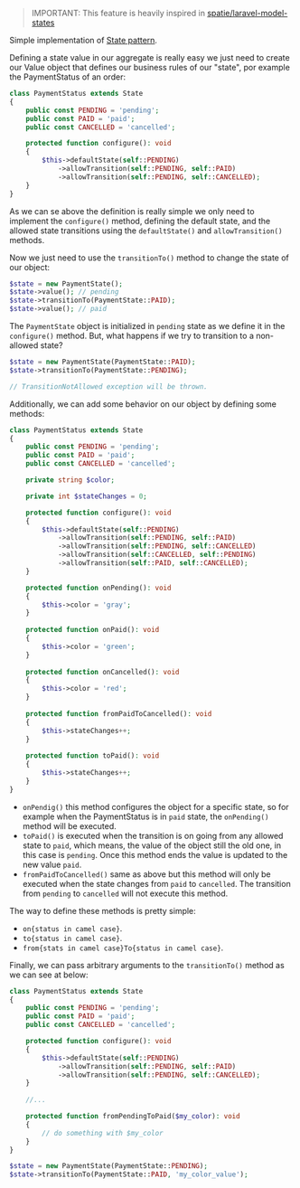 > IMPORTANT: This feature is heavily inspired in [spatie/laravel-model-states](https://spatie.be/docs/laravel-model-states/v2/working-with-states/01-configuring-states)

Simple implementation of [State pattern](https://en.wikipedia.org/wiki/State_pattern).

Defining a state value in our aggregate is really easy we just need to create our Value object that defines our business
rules of our "state", por example the PaymentStatus of an order:

```php
class PaymentStatus extends State
{
    public const PENDING = 'pending';
    public const PAID = 'paid';
    public const CANCELLED = 'cancelled';

    protected function configure(): void
    {
        $this->defaultState(self::PENDING)
            ->allowTransition(self::PENDING, self::PAID)
            ->allowTransition(self::PENDING, self::CANCELLED);
    }
}
```

As we can se above the definition is really simple we only need to implement the `configure()` method, defining the
default state, and the allowed state transitions using the `defaultState()` and `allowTransition()` methods.

Now we just need to use the `transitionTo()` method to change the state of our object:

```php
$state = new PaymentState();
$state->value(); // pending
$state->transitionTo(PaymentState::PAID);
$state->value(); // paid
```

The `PaymentState` object is initialized in `pending` state as we define it in the `configure()` method. But, what
happens if we try to transition to a non-allowed state?

```php
$state = new PaymentState(PaymentState::PAID);
$state->transitionTo(PaymentState::PENDING); 

// TransitionNotAllowed exception will be thrown.
```

Additionally, we can add some behavior on our object by defining some methods:

```php
class PaymentStatus extends State
{
    public const PENDING = 'pending';
    public const PAID = 'paid';
    public const CANCELLED = 'cancelled';

    private string $color;

    private int $stateChanges = 0;

    protected function configure(): void
    {
        $this->defaultState(self::PENDING)
            ->allowTransition(self::PENDING, self::PAID)
            ->allowTransition(self::PENDING, self::CANCELLED)
            ->allowTransition(self::CANCELLED, self::PENDING)
            ->allowTransition(self::PAID, self::CANCELLED);
    }

    protected function onPending(): void
    {
        $this->color = 'gray';
    }
    
    protected function onPaid(): void
    {
        $this->color = 'green';
    }
    
    protected function onCancelled(): void
    {
        $this->color = 'red';
    }
    
    protected function fromPaidToCancelled(): void
    {
        $this->stateChanges++;
    }
    
    protected function toPaid(): void
    {
        $this->stateChanges++;
    }
}
```

- `onPendig()` this method configures the object for a specific state, so for example when the PaymentStatus is
  in `paid` state, the `onPending()` method will be executed.
- `toPaid()` is executed when the transition is on going from any allowed state to `paid`, which means, the value of the
  object still the old one, in this case is `pending`. Once this method ends the value is updated to the new
  value `paid`.
- `fromPaidToCancelled()` same as above but this method will only be executed when the state changes from `paid` to
  `cancelled`. The transition from `pending` to `cancelled` will not execute this method.

The way to define these methods is pretty simple:

- `on{status in camel case}`.
- `to{status in camel case}`.
- `from{stats in camel case}To{status in camel case}`.

Finally, we can pass arbitrary arguments to the `transitionTo()` method as we can see at below:

```php
class PaymentStatus extends State
{
    public const PENDING = 'pending';
    public const PAID = 'paid';
    public const CANCELLED = 'cancelled';

    protected function configure(): void
    {
        $this->defaultState(self::PENDING)
            ->allowTransition(self::PENDING, self::PAID)
            ->allowTransition(self::PENDING, self::CANCELLED);
    }
    
    //...

    protected function fromPendingToPaid($my_color): void
    {
        // do something with $my_color
    }
}

$state = new PaymentState(PaymentState::PENDING);
$state->transitionTo(PaymentState::PAID, 'my_color_value'); 
```
